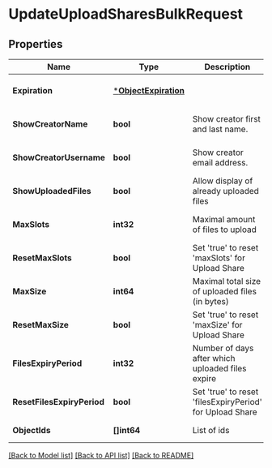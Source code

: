 # UpdateUploadSharesBulkRequest

## Properties
Name | Type | Description | Notes
------------ | ------------- | ------------- | -------------
**Expiration** | [***ObjectExpiration**](ObjectExpiration.md) |  | [optional] [default to null]
**ShowCreatorName** | **bool** | Show creator first and last name. | [optional] [default to null]
**ShowCreatorUsername** | **bool** | Show creator email address. | [optional] [default to null]
**ShowUploadedFiles** | **bool** | Allow display of already uploaded files | [optional] [default to null]
**MaxSlots** | **int32** | Maximal amount of files to upload | [optional] [default to null]
**ResetMaxSlots** | **bool** | Set &#x27;true&#x27; to reset &#x27;maxSlots&#x27; for Upload Share | [optional] [default to null]
**MaxSize** | **int64** | Maximal total size of uploaded files (in bytes) | [optional] [default to null]
**ResetMaxSize** | **bool** | Set &#x27;true&#x27; to reset &#x27;maxSize&#x27; for Upload Share | [optional] [default to null]
**FilesExpiryPeriod** | **int32** | Number of days after which uploaded files expire | [optional] [default to null]
**ResetFilesExpiryPeriod** | **bool** | Set &#x27;true&#x27; to reset &#x27;filesExpiryPeriod&#x27; for Upload Share | [optional] [default to null]
**ObjectIds** | **[]int64** | List of ids | [default to null]

[[Back to Model list]](../README.md#documentation-for-models) [[Back to API list]](../README.md#documentation-for-api-endpoints) [[Back to README]](../README.md)

